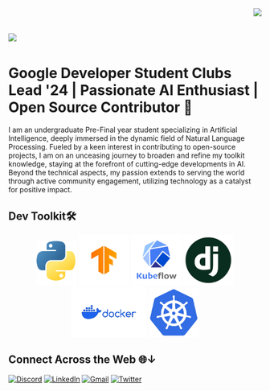 <!-- Visitor Badge -->
<img align="right" src="https://visitor-badge.laobi.icu/badge?page_id=shivas1516.shivas1516" />

<!-- Typing Animation -->
<h1>
  <img src="https://readme-typing-svg.herokuapp.com/?font=Righteous&size=35&width=500&height=70&duration=4000&lines=Hi+There!+;+I'm+SIVASUBRAMANIAM;" style="color: #48D1CC" />
</h1>

# **Google Developer Student Clubs Lead '24** | **Passionate AI Enthusiast** | **Open Source Contributor** 🚀

I am an undergraduate Pre-Final year student specializing in Artificial Intelligence, deeply immersed in the dynamic field of Natural Language Processing. Fueled by a keen interest in contributing to open-source projects, I am on an unceasing journey to broaden and refine my toolkit knowledge, staying at the forefront of cutting-edge developments in AI. Beyond the technical aspects, my passion extends to serving the world through active community engagement, utilizing technology as a catalyst for positive impact.

## Dev Toolkit🛠️
<p align="center">
    <img src="https://github.com/shivas1516/shivas1516/blob/main/img/Python.png" alt="python" width="80" height="auto">
    <img src="https://github.com/shivas1516/shivas1516/blob/main/img/Tensorflow.png" alt="tensorflow-logo" width="100" height="auto">
    <img src="https://github.com/shivas1516/shivas1516/blob/main/img/Kubeflow.png" alt="st_small_845x845-pad_1000x1000_f8f8f8" width="100" height="auto">
    <img src="https://github.com/shivas1516/shivas1516/blob/main/img/Django.png" alt="django" width="100" height="auto">
    <img src="https://github.com/shivas1516/shivas1516/blob/main/img/docker.png" alt="st_small_845x845-pad_1000x1000_f8f8f8" width="150" height="auto">
    <img src="https://github.com/shivas1516/shivas1516/blob/main/img/kubernetes.png" alt="st_small_845x845-pad_1000x1000_f8f8f8" width="100" height="auto">
</p>


## Connect Across the Web 🌐↓

[![Discord](https://img.shields.io/badge/Discord-shiva_48220-%237289DA?style=for-the-badge&logo=discord&logoColor=white)](https://discord.com/users/shiva_48220)
[![LinkedIn](https://img.shields.io/badge/LinkedIn-Connect-blue?style=for-the-badge&logo=linkedin&logoColor=white)](https://www.linkedin.com/in/sivasubramaniam-l-8aa165229)
[![Gmail](https://img.shields.io/badge/Gmail-Contact-%2320B2AA?style=for-the-badge&logo=gmail&logoColor=white)](mailto:shivasubramaniam1516@gmail.com)
[![Twitter](https://img.shields.io/badge/Twitter-Follow-%2387CEEB?style=for-the-badge&logo=twitter&logoColor=white)](https://twitter.com/Shivas1415)

